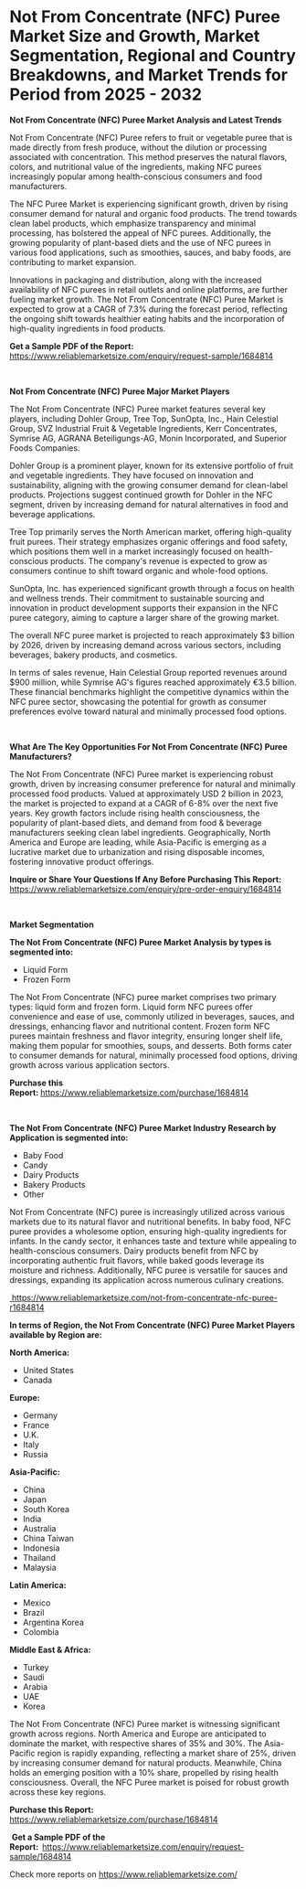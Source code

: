 <p><h1>Not From Concentrate (NFC) Puree Market Size and Growth, Market Segmentation, Regional and Country Breakdowns, and Market Trends for Period from 2025 -  2032</h1></p><p><strong>Not From Concentrate (NFC) Puree Market Analysis and Latest Trends</strong></p>
<p><p>Not From Concentrate (NFC) Puree refers to fruit or vegetable puree that is made directly from fresh produce, without the dilution or processing associated with concentration. This method preserves the natural flavors, colors, and nutritional value of the ingredients, making NFC purees increasingly popular among health-conscious consumers and food manufacturers.</p><p>The NFC Puree Market is experiencing significant growth, driven by rising consumer demand for natural and organic food products. The trend towards clean label products, which emphasize transparency and minimal processing, has bolstered the appeal of NFC purees. Additionally, the growing popularity of plant-based diets and the use of NFC purees in various food applications, such as smoothies, sauces, and baby foods, are contributing to market expansion.</p><p>Innovations in packaging and distribution, along with the increased availability of NFC purees in retail outlets and online platforms, are further fueling market growth. The Not From Concentrate (NFC) Puree Market is expected to grow at a CAGR of 7.3% during the forecast period, reflecting the ongoing shift towards healthier eating habits and the incorporation of high-quality ingredients in food products.</p></p>
<p><strong>Get a Sample PDF of the Report:&nbsp;</strong> <a href="https://www.reliablemarketsize.com/enquiry/request-sample/1684814?utm_campaign=2008&utm_medium=2&utm_source=Github&utm_content=ia&utm_term=26032025&utm_id=not-from-concentrate-nfc-puree">https://www.reliablemarketsize.com/enquiry/request-sample/1684814</a></p>
<p>&nbsp;</p>
<p><strong>Not From Concentrate (NFC) Puree Major Market Players</strong></p>
<p><p>The Not From Concentrate (NFC) Puree market features several key players, including Dohler Group, Tree Top, SunOpta, Inc., Hain Celestial Group, SVZ Industrial Fruit & Vegetable Ingredients, Kerr Concentrates, Symrise AG, AGRANA Beteiligungs-AG, Monin Incorporated, and Superior Foods Companies. </p><p>Dohler Group is a prominent player, known for its extensive portfolio of fruit and vegetable ingredients. They have focused on innovation and sustainability, aligning with the growing consumer demand for clean-label products. Projections suggest continued growth for Dohler in the NFC segment, driven by increasing demand for natural alternatives in food and beverage applications.</p><p>Tree Top primarily serves the North American market, offering high-quality fruit purees. Their strategy emphasizes organic offerings and food safety, which positions them well in a market increasingly focused on health-conscious products. The company's revenue is expected to grow as consumers continue to shift toward organic and whole-food options.</p><p>SunOpta, Inc. has experienced significant growth through a focus on health and wellness trends. Their commitment to sustainable sourcing and innovation in product development supports their expansion in the NFC puree category, aiming to capture a larger share of the growing market.</p><p>The overall NFC puree market is projected to reach approximately $3 billion by 2026, driven by increasing demand across various sectors, including beverages, bakery products, and cosmetics. </p><p>In terms of sales revenue, Hain Celestial Group reported revenues around $900 million, while Symrise AG's figures reached approximately €3.5 billion. These financial benchmarks highlight the competitive dynamics within the NFC puree sector, showcasing the potential for growth as consumer preferences evolve toward natural and minimally processed food options.</p></p>
<p>&nbsp;</p>
<p><strong>What Are The Key Opportunities For Not From Concentrate (NFC) Puree Manufacturers?</strong></p>
<p><p>The Not From Concentrate (NFC) Puree market is experiencing robust growth, driven by increasing consumer preference for natural and minimally processed food products. Valued at approximately USD 2 billion in 2023, the market is projected to expand at a CAGR of 6-8% over the next five years. Key growth factors include rising health consciousness, the popularity of plant-based diets, and demand from food & beverage manufacturers seeking clean label ingredients. Geographically, North America and Europe are leading, while Asia-Pacific is emerging as a lucrative market due to urbanization and rising disposable incomes, fostering innovative product offerings.</p></p>
<p><strong>Inquire or Share Your Questions If Any Before Purchasing This Report:</strong> <a href="https://www.reliablemarketsize.com/enquiry/pre-order-enquiry/1684814?utm_campaign=2008&utm_medium=2&utm_source=Github&utm_content=ia&utm_term=26032025&utm_id=not-from-concentrate-nfc-puree">https://www.reliablemarketsize.com/enquiry/pre-order-enquiry/1684814</a></p>
<p>&nbsp;</p>
<p><strong>Market Segmentation</strong></p>
<p><strong>The Not From Concentrate (NFC) Puree Market Analysis by types is segmented into:</strong></p>
<p><ul><li>Liquid Form</li><li>Frozen Form</li></ul></p>
<p><p>The Not From Concentrate (NFC) puree market comprises two primary types: liquid form and frozen form. Liquid form NFC purees offer convenience and ease of use, commonly utilized in beverages, sauces, and dressings, enhancing flavor and nutritional content. Frozen form NFC purees maintain freshness and flavor integrity, ensuring longer shelf life, making them popular for smoothies, soups, and desserts. Both forms cater to consumer demands for natural, minimally processed food options, driving growth across various application sectors.</p></p>
<p><strong>Purchase this Report:&nbsp;</strong><a href="https://www.reliablemarketsize.com/purchase/1684814?utm_campaign=2008&utm_medium=2&utm_source=Github&utm_content=ia&utm_term=26032025&utm_id=not-from-concentrate-nfc-puree">https://www.reliablemarketsize.com/purchase/1684814</a></p>
<p>&nbsp;</p>
<p><strong>The Not From Concentrate (NFC) Puree Market Industry Research by Application is segmented into:</strong></p>
<p><ul><li>Baby Food</li><li>Candy</li><li>Dairy Products</li><li>Bakery Products</li><li>Other</li></ul></p>
<p><p>Not From Concentrate (NFC) puree is increasingly utilized across various markets due to its natural flavor and nutritional benefits. In baby food, NFC puree provides a wholesome option, ensuring high-quality ingredients for infants. In the candy sector, it enhances taste and texture while appealing to health-conscious consumers. Dairy products benefit from NFC by incorporating authentic fruit flavors, while baked goods leverage its moisture and richness. Additionally, NFC puree is versatile for sauces and dressings, expanding its application across numerous culinary creations.</p></p>
<p><a href="https://www.reliablemarketsize.com/not-from-concentrate-nfc-puree-r1684814?utm_campaign=2008&utm_medium=2&utm_source=Github&utm_content=ia&utm_term=26032025&utm_id=not-from-concentrate-nfc-puree">&nbsp;https://www.reliablemarketsize.com/not-from-concentrate-nfc-puree-r1684814</a></p>
<p><strong>In terms of Region, the Not From Concentrate (NFC) Puree Market Players available by Region are:</strong></p>
<p>
    <p> <strong> North America: </strong>
        <ul>
            <li>United States</li>
            <li>Canada</li>
        </ul>
        </p> 
    <p> <strong> Europe: </strong>
        <ul>
            <li>Germany</li>
            <li>France</li>
            <li>U.K.</li>
            <li>Italy</li>
            <li>Russia</li>
        </ul>
        </p> 
    <p> <strong> Asia-Pacific: </strong>
        <ul>
            <li>China</li>
            <li>Japan</li>
            <li>South Korea</li>
            <li>India</li>
            <li>Australia</li>
            <li>China Taiwan</li>
            <li>Indonesia</li>
            <li>Thailand</li>
            <li>Malaysia</li>
        </ul>
        </p> 
    <p> <strong> Latin America: </strong>
        <ul>
            <li>Mexico</li>
            <li>Brazil</li>
            <li>Argentina Korea</li>
            <li>Colombia</li>
        </ul>
        </p> 
    <p> <strong> Middle East & Africa: </strong>
        <ul>
            <li>Turkey</li>
            <li>Saudi</li>
            <li>Arabia</li>
            <li>UAE</li>
            <li>Korea</li>
        </ul>
    </p>
    </p>
<p><p>The Not From Concentrate (NFC) Puree market is witnessing significant growth across regions. North America and Europe are anticipated to dominate the market, with respective shares of 35% and 30%. The Asia-Pacific region is rapidly expanding, reflecting a market share of 25%, driven by increasing consumer demand for natural products. Meanwhile, China holds an emerging position with a 10% share, propelled by rising health consciousness. Overall, the NFC Puree market is poised for robust growth across these key regions.</p></p>
<p><strong>Purchase this Report: </strong><a href="https://www.reliablemarketsize.com/purchase/1684814?utm_campaign=2008&utm_medium=2&utm_source=Github&utm_content=ia&utm_term=26032025&utm_id=not-from-concentrate-nfc-puree">https://www.reliablemarketsize.com/purchase/1684814</a></p>
<p>&nbsp;<strong>Get a Sample PDF of the Report:&nbsp;&nbsp;</strong><a href="https://www.reliablemarketsize.com/enquiry/request-sample/1684814?utm_campaign=2008&utm_medium=2&utm_source=Github&utm_content=ia&utm_term=26032025&utm_id=not-from-concentrate-nfc-puree">https://www.reliablemarketsize.com/enquiry/request-sample/1684814</a></p>
<p><strong></strong></p>
<p>Check more reports on <a href="https://www.reliablemarketsize.com/?utm_campaign=2008&utm_medium=2&utm_source=Github&utm_content=ia&utm_term=26032025&utm_id=not-from-concentrate-nfc-puree">https://www.reliablemarketsize.com/</a></p>